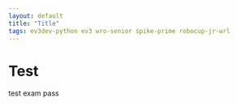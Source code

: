 ```yaml
---
layout: default
title: "Title"
tags: ev3dev-python ev3 wro-senior spike-prime robocup-jr-wrl
---
```


# Test
test
exam
pass